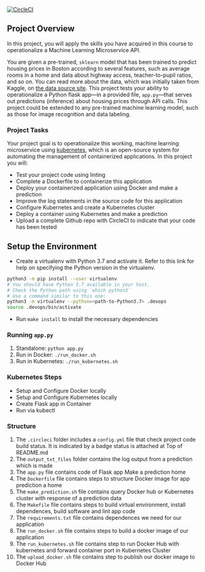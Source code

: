 [![CircleCI](https://dl.circleci.com/status-badge/img/gh/nguyennhutamthien1993/DevOps_Microservices/tree/main.svg?style=svg)](https://dl.circleci.com/status-badge/redirect/gh/nguyennhutamthien1993/DevOps_Microservices/tree/main)

## Project Overview

In this project, you will apply the skills you have acquired in this course to operationalize a Machine Learning Microservice API. 

You are given a pre-trained, `sklearn` model that has been trained to predict housing prices in Boston according to several features, such as average rooms in a home and data about highway access, teacher-to-pupil ratios, and so on. You can read more about the data, which was initially taken from Kaggle, on [the data source site](https://www.kaggle.com/c/boston-housing). This project tests your ability to operationalize a Python flask app—in a provided file, `app.py`—that serves out predictions (inference) about housing prices through API calls. This project could be extended to any pre-trained machine learning model, such as those for image recognition and data labeling.

### Project Tasks

Your project goal is to operationalize this working, machine learning microservice using [kubernetes](https://kubernetes.io/), which is an open-source system for automating the management of containerized applications. In this project you will:
* Test your project code using linting
* Complete a Dockerfile to containerize this application
* Deploy your containerized application using Docker and make a prediction
* Improve the log statements in the source code for this application
* Configure Kubernetes and create a Kubernetes cluster
* Deploy a container using Kubernetes and make a prediction
* Upload a complete Github repo with CircleCI to indicate that your code has been tested

## Setup the Environment

* Create a virtualenv with Python 3.7 and activate it. Refer to this link for help on specifying the Python version in the virtualenv. 
```bash
python3 -m pip install --user virtualenv
# You should have Python 3.7 available in your host. 
# Check the Python path using `which python3`
# Use a command similar to this one:
python3 -m virtualenv --python=<path-to-Python3.7> .devops
source .devops/bin/activate
```
* Run `make install` to install the necessary dependencies

### Running `app.py`

1. Standalone:  `python app.py`
2. Run in Docker:  `./run_docker.sh`
3. Run in Kubernetes:  `./run_kubernetes.sh`

### Kubernetes Steps

* Setup and Configure Docker locally
* Setup and Configure Kubernetes locally
* Create Flask app in Container
* Run via kubectl

### Structure
1. The `.circleci` folder includes a `config.yml` file that check project code build status. It is indicated by a badge status is attached at Top of README.md
2. The `output_txt_files` folder contains the log output from a prediction which is made
3. The `app.py` file contains code of Flask app Make a prediction home
4. The `Dockerfile` file contains steps to structure Docker image for app prediction a home
5. The `make_prediction.sh` file contains query Docker hub or Kubernetes cluster with response of a prediction data
6. The `Makefile` file contains steps to build virtual environment, install dependences, build software and lint app code
7. The `requirements.txt` file contains dependences we need for our application
8. The `run_docker.sh` file contains steps to build a docker image of our application
9. The `run_kubernetes.sh` file contains step to run Docker Hub with kubernetes and forward container port in Kubernetes Cluster
10. The `upload_docker.sh` file contains step to publish our docker image to Docker Hub